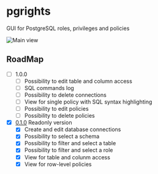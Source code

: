 # pgrights
GUI for PostgreSQL roles, privileges and policies

![Main view](https://user-images.githubusercontent.com/632171/49671690-bdf90300-fa79-11e8-979f-0de5fe4bdd69.png)

## RoadMap

- [ ] 1.0.0
  - [ ] Possibility to edit table and column access
  - [ ] SQL commands log
  - [ ] Possibility to delete connections
  - [ ] View for single policy with SQL syntax highlighting
  - [ ] Possibility to edit policies
  - [ ] Possibility to delete policies
- [x] [0.1.0](https://github.com/apsavin/pgrights/releases/tag/v0.1.0-alpha) Readonly version
  - [x] Create and edit database connections
  - [x] Possibility to select a schema
  - [x] Possibility to filter and select a table
  - [x] Possibility to filter and select a role
  - [x] View for table and colunm access
  - [x] View for row-level policies
